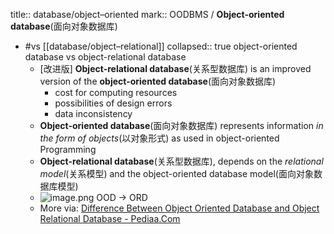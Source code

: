 title:: database/object–oriented
mark:: OODBMS / **Object-oriented database**(面向对象数据库)
- #vs [[database/object–relational]]
  collapsed:: true
  object-oriented database vs object-relational database
  - [改进版] **Object-relational database**(关系型数据库) is an improved version of the **object-oriented database**(面向对象数据库)
    - cost for computing resources
    - possibilities of design errors
    - data inconsistency
  - **Object-oriented database**(面向对象数据库) represents information *in the form of objects*(以对象形式) as used in object-oriented Programming
  - **Object-relational database**(关系型数据库), depends on the *relational model*(关系模型) and the object-oriented database model(面向对象数据库模型)
  - ![image.png](../assets/database/image_1667289030825_0.png)
    OOD -> ORD
  - More via: [Difference Between Object Oriented Database and Object Relational Database - Pediaa.Com](https://pediaa.com/difference-between-object-oriented-database-and-object-relational-database/)